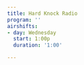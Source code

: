 ```yaml
---
title: Hard Knock Radio
program: ''
airshifts:
- day: Wednesday
  start: 1:00p
  duration: '1:00'

---
```

